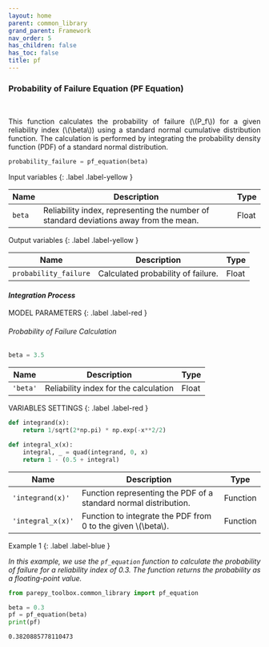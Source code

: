 ```yaml
---
layout: home
parent: common_library
grand_parent: Framework
nav_order: 5
has_children: false
has_toc: false
title: pf
---
```


<!--Don't delete ths script-->
<script src = "https://polyfill.io/v3/polyfill.min.js?features=es6"></script>
<script id = "MathJax-script" async src="https://cdn.jsdelivr.net/npm/mathjax@3/es5/tex-mml-chtml.js"></script>
<!--Don't delete ths script-->

<h3>Probability of Failure Equation (PF Equation)</h3>
<br>
<p align = "justify">
    This function calculates the probability of failure (\(P_f\)) for a given reliability index (\(\beta\)) using a standard normal cumulative distribution function. The calculation is performed by integrating the probability density function (PDF) of a standard normal distribution.
</p>

```python
probability_failure = pf_equation(beta)
```

Input variables
{: .label .label-yellow }

<table style = "width:100%">
    <thead>
      <tr>
        <th>Name</th>
        <th>Description</th>
        <th>Type</th>
      </tr>
    </thead>
    <tr>
        <td><code>beta</code></td>
        <td>Reliability index, representing the number of standard deviations away from the mean.</td>
        <td>Float</td>
    </tr>
</table>

Output variables
{: .label .label-yellow }

<table style = "width:100%">
   <thead>
     <tr>
       <th>Name</th>
       <th>Description</th>
       <th>Type</th>
     </tr>
   </thead>
   <tr>
       <td><code>probability_failure</code></td>
       <td>Calculated probability of failure.</td>
       <td>Float</td>
   </tr>
</table>

<h4><i>Integration Process</i></h4>
<p align = "justify" id = "integration-process"></p>

MODEL PARAMETERS
{: .label .label-red }

<h6><i>Probability of Failure Calculation</i></h6>

```python
beta = 3.5
```

<table style = "width:100%">
    <thead>
      <tr>
        <th>Name</th>
        <th>Description</th>
        <th>Type</th>
      </tr>
    </thead>
    <tr>
        <td><code>'beta'</code></td>
        <td>Reliability index for the calculation</td>
        <td>Float</td>
    </tr>
</table>

VARIABLES SETTINGS
{: .label .label-red }

```python
def integrand(x):
    return 1/sqrt(2*np.pi) * np.exp(-x**2/2)

def integral_x(x):
    integral, _ = quad(integrand, 0, x)
    return 1 - (0.5 + integral)
```

<table style = "width:100%">
    <thead>
      <tr>
        <th>Name</th>
        <th>Description</th>
        <th>Type</th>
      </tr>
    </thead>
    <tr>
        <td><code>'integrand(x)'</code></td>
        <td>Function representing the PDF of a standard normal distribution.</td>
        <td>Function</td>
    </tr>
    <tr>
        <td><code>'integral_x(x)'</code></td>
        <td>Function to integrate the PDF from 0 to the given \(\beta\).</td>
        <td>Function</td>
    </tr>
</table>

Example 1
{: .label .label-blue }

<p align = "justify">
    <i>In this example, we use the <code>pf_equation</code> function to calculate the probability of failure for a reliability index of 0.3. The function returns the probability as a floating-point value.</i>
</p>

```python
from parepy_toolbox.common_library import pf_equation

beta = 0.3
pf = pf_equation(beta)
print(pf)
```
```bash
0.3820885778110473
``` 